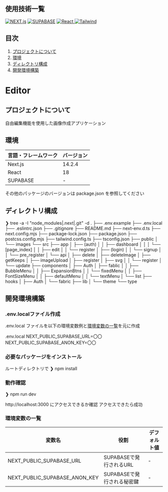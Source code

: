 ## 使用技術一覧

[![NEXT.js](https://img.shields.io/badge/NEXT-black?style=for-the-badge&logo=NEXT.js)](https://nextjs.org/) [![SUPABASE](https://img.shields.io/badge/SUPABASE-black?style=for-the-badge&logo=SUPABASE)](https://supabase.com/) [![React](https://img.shields.io/badge/React-20232A?style=for-the-badge&logo=REACT) ](https://ja.react.dev/)[![Tailwind](https://img.shields.io/badge/Tailwindcss-black?style=for-the-badge&logo=Tailwindcss)](https://tailwindcss.com/)
## 目次

1. [プロジェクトについて](#プロジェクトについて)
2. [環境](#環境)
3. [ディレクトリ構成](#ディレクトリ構成)
4. [開発環境構築](#開発環境構築)

# Editor

<!-- プロジェクトについて -->

## プロジェクトについて

自由編集機能を使用した画像作成アプリケーション

## 環境

<!-- 言語、フレームワーク、ミドルウェア、インフラの一覧とバージョンを記載 -->

| 言語・フレームワーク  | バージョン |
| --------------------- | ---------- |
| Next.js                | 14.2.4     |
| React                | 18      |
| SUPABASE | -     |


その他のパッケージのバージョンは package.json を参照してください


## ディレクトリ構成

<!-- Treeコマンドを使ってディレクトリ構成を記載 -->

❯ tree -a -I "node_modules|.next|.git" -d
.
├── .env.example
├── .env.local
├── .eslintrc.json
├── .gitignore
├── README.md
├── next-env.d.ts
├── next.config.mjs
├── package-lock.json
├── package.json
├── postcss.config.mjs
├── tailwind.config.ts
├── tsconfig.json
├── public
│   └── images
└── src
    ├── app
    │   ├── (auth)
    │   │   ├── dashboard
    │   │   │   └── [page_index]
    │   │   ├── edit
    │   │   └── register
    │   ├── (login)
    │   │   └── signup
    │   │       └── pre_register
    │   └── api
    │       ├── delete
    │       ├── deleteImage
    │       ├── getKeeps
    │       ├── imageUpload
    │       ├── register
    │       ├── svg
    │       │   └── register
    │       └── update
    ├── components
    │   ├── Auth
    │   ├── fablic
    │   │   ├── BubbleMenu
    │   │   ├── ExpansionBtns
    │   │   └── fixedMenu
    │   │       ├── FontSizeMenu
    │   │       ├── defaultMenu
    │   │       └── textMenu
    │   └── list
    ├── hooks
    │   ├── Auth
    │   └── fabric
    ├── lib
    │   └── theme
    └── type


## 開発環境構築

<!-- コンテナの作成方法、パッケージのインストール方法など、開発環境構築に必要な情報を記載 -->

### .env.localファイル作成

.env.local ファイルを以下の環境変数例と[環境変数の一覧](#環境変数の一覧)を元に作成

.env.local
NEXT_PUBLIC_SUPABASE_URL=〇〇
NEXT_PUBLIC_SUPABASE_ANON_KEY=〇〇

### 必要なパッケージをインストール
ルートディレクトリで
❯ npm install

### 動作確認
❯ npm run dev

http://localhost:3000 にアクセスできるか確認
アクセスできたら成功


### 環境変数の一覧

| 変数名                 | 役割                                      | デフォルト値|
| ---------------------- | ----------------------------------------- | ----------------------------------|
| NEXT_PUBLIC_SUPABASE_URL    | SUPABASEで発行されるURL | - |
| NEXT_PUBLIC_SUPABASE_ANON_KEY         | SUPABASEで発行される秘密鍵   | - |
